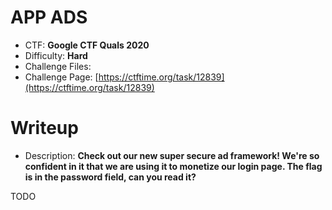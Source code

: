 # APP ADS

- CTF: **Google CTF Quals 2020**
- Difficulty: **Hard**
- Challenge Files:
- Challenge Page: [https://ctftime.org/task/12839](https://ctftime.org/task/12839)

# Writeup

- Description: **Check out our new super secure ad framework! We're so confident in it that we are using it to monetize our login page. The flag is in the password field, can you read it?**

TODO
